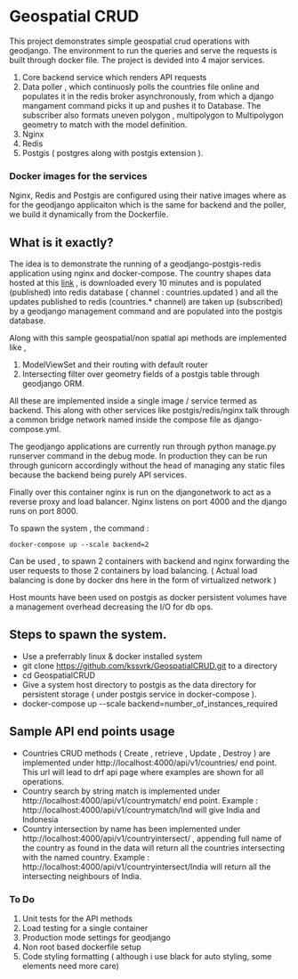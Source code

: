 # Geospatial CRUD

This project demonstrates simple geospatial crud operations with geodjango. The environment to run the queries and serve the requests is built through docker file. The project is devided into 4 major services.

 1. Core backend service which renders API requests
 2. Data poller , which continuosly polls the countries file online and populates it in the redis broker asynchronously, from which a django mangament command picks it up and pushes it to Database. The subscriber also formats uneven polygon , multipolygon to Multipolygon geometry to match with the model definition.
 3. Nginx
 4. Redis
 5. Postgis ( postgres along with postgis extension ).

### Docker images for the services

Nginx, Redis and Postgis are configured using their native images where as for the geodjango applicaiton which is the same for backend and the poller, we build it dynamically from the Dockerfile.


## What is it exactly?

The idea is to demonstrate the running of a geodjango-postgis-redis application using nginx and docker-compose. The country shapes data hosted at this [link](https://raw.githubusercontent.com/johan/world.geo.json/master/countries.geo.json) , is downloaded every 10 minutes and is populated (published) into redis database ( channel : countries.updated ) and all the updates published to redis (countries.* channel) are taken up (subscribed) by a geodjango management command and are populated into the postgis database.

Along with this sample geospatial/non spatial api methods are implemented like , 

 1. ModelViewSet and their routing with default router
 2. Intersecting filter over geometry fields of a postgis table through geodjango ORM.

All these are implemented inside a single image / service termed as backend. This along with other services like postgis/redis/nginx talk through a common bridge network named inside the compose file as django-compose.yml. 

The geodjango applications are currently run through python manage.py runserver command in the debug mode. In production they can be run through gunicorn accordingly without the head of managing any static files because the backend being purely API services.

Finally over this container nginx is run on the djangonetwork to act as a reverse proxy and load balancer. Nginx listens on port 4000 and the django runs on port 8000. 

To spawn the system , the command :

    docker-compose up --scale backend=2

Can be used , to spawn 2 containers with backend and nginx forwarding the user requests to those 2 containers by load balancing. ( Actual load balancing is done by docker dns here in the form of  virtualized network )

Host mounts have been used on postgis as docker persistent volumes have a management overhead decreasing the I/O for db ops.

## Steps to spawn the system.

 - Use a preferrably linux & docker installed system 
 - git clone https://github.com/kssvrk/GeospatialCRUD.git to a directory
 - cd GeospatialCRUD
 - Give a system host directory to postgis as the data directory for persistent storage ( under postgis service in docker-compose ).
 - docker-compose up --scale backend=number_of_instances_required
## Sample API end points usage

 - Countries CRUD methods ( Create , retrieve , Update , Destroy ) are implemented under http://localhost:4000/api/v1/countries/ end point. This url will lead to drf api page where examples are shown for all operations.
 - Country search by string match is implemented under http://localhost:4000/api/v1/countrymatch/ end point. Example :
 http://localhost:4000/api/v1/countrymatch/Ind will give India and Indonesia
 - Country intersection by name has been implemented under http://localhost:4000/api/v1/countryintersect/ , appending full name of the country as found in the data will return all the countries intersecting with the named country. Example : http://localhost:4000/api/v1/countryintersect/India will return all the intersecting neighbours of India. 
 

### To Do

 1. Unit tests for the API methods
 2. Load testing for a single container
 3. Production mode settings for geodjango
 4. Non root based dockerfile setup
 5. Code styling formatting ( although i use black for auto styling, some elements need more care) 


